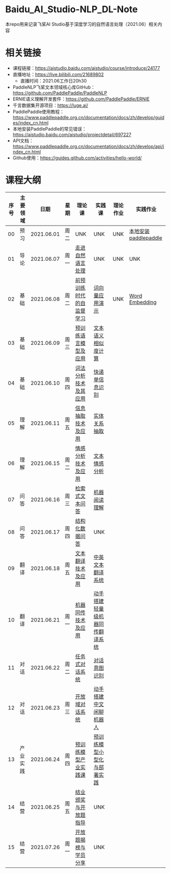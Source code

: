 # Baidu_AI_Studio-NLP_DL-Note

本repo用来记录飞桨AI Studio基于深度学习的自然语言处理（2021.06）相关内容

# 相关链接

- 课程链接：https://aistudio.baidu.com/aistudio/course/introduce/24177
- 直播地址：https://live.bilibili.com/21689802
  - 直播时间：2021.06工作日20h30
- PaddleNLP飞桨文本领域核心库GitHub：https://github.com/PaddlePaddle/PaddleNLP
- ERNIE语义理解开发套件：https://github.com/PaddlePaddle/ERNIE
- 千言数据集开源项目：https://luge.ai/
- PaddlePaddle使用教程：https://www.paddlepaddle.org.cn/documentation/docs/zh/develop/guides/index_cn.html
- 本地安装PaddlePaddle的常见错误：https://aistudio.baidu.com/aistudio/projectdetail/697227
- API文档：https://www.paddlepaddle.org.cn/documentation/docs/zh/develop/api/index_cn.html
- Github使用：https://guides.github.com/activities/hello-world/

# 课程大纲

| 序号| 主要领域 | 日期 | 星期 | 理论课 | 实践课 | 理论作业 | 实践作业 |
| --- | --- | --- | --- | --- | --- | --- | --- |
| 00 | 预习 | 2021.06.01 | 周二 | UNK | UNK | UNK | [本地安装paddlepaddle](./homework/0_预习作业_本地安装paddlepaddle.md)
| 01 | 导论 | 2021.06.07 | 周一 | [走进自然语言处理](./ppt_notes/01_走进自然语言处理.md) | UNK | UNK | UNK |
| 02 | 基础 | 2021.06.08 | 周二 | [前预训练时代的自监督学习]() | [词向量应用演示]() | UNK | [Word Embedding](./homework/2_wordEmbedding.ipynb) |
| 03 | 基础 | 2021.06.09 | 周三 | [预训练语言模型及应用]() | [文本语义相似度计算]() |
| 04 | 基础 | 2021.06.10 | 周四 | [词法分析技术及其应用]() | [快递单信息识别]() |
| 05 | 理解 | 2021.06.11 | 周五 | [信息抽取技术及应用]() | [实体关系抽取]() |
| 06 | 理解 | 2021.06.15 | 周二 | [情感分析技术及应用]() | [文本情感分析]() |
| 07 | 问答 | 2021.06.16 | 周三 | [检索式文本问答]() | [机器阅读理解]() |
| 08 | 问答 | 2021.06.17 | 周四 | [结构化数据问答]() | UNK |
| 09 | 翻译 | 2021.06.18 | 周五 | [文本翻译技术及应用]() | [中英文本翻译系统]() |
| 10 | 翻译 | 2021.06.21 | 周一 | [机器同传技术及应用]() | [动手搭建轻量级机器同传翻译系统]() |
| 11 | 对话 | 2021.06.22 | 周二 | [任务式对话系统]() | [对话意图识别]() |
| 12 | 对话 | 2021.06.23 | 周三 | [开放域对话系统]() | [动手搭建中文闲聊机器人]() |
| 13 | 产业实践 | 2021.06.24 | 周四 | [预训练模型产业实践课]() | [预训练模型小型化与部署实践]() |
| 14 | 结营 | 2021.06.25 | 周五 | [结业颁奖与开放题指导]() | UNK |
| 15 | 结营 | 2021.07.26 | 周一 | [开放题揭榜与学员分享]() | UNK |

